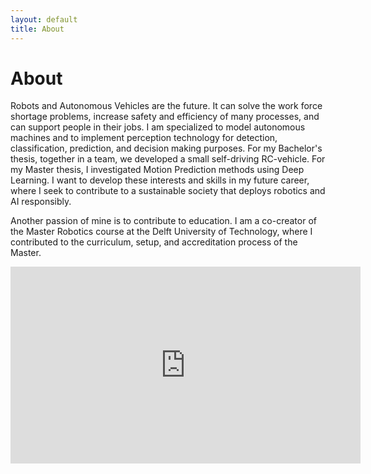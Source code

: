```yaml
---
layout: default
title: About
---
```


# About
Robots and Autonomous Vehicles are the future. It can solve the work force shortage problems, increase safety and efficiency of many processes, and can support people in their jobs. 
I am specialized to model autonomous machines and to implement perception technology for detection, classification, prediction, and decision making purposes. For my Bachelor's thesis, together in a team, we developed a small self-driving RC-vehicle. 
For my Master thesis, I investigated Motion Prediction methods using Deep Learning. I want to develop these interests and skills in my future career, where I seek to contribute to a sustainable society that deploys robotics and AI responsibly.

Another passion of mine is to contribute to education. I am a co-creator of the Master Robotics course at the Delft University of Technology, where I contributed to the curriculum, setup, and accreditation process of the Master. 

<iframe width="560" height="315" src="https://www.youtube.com/embed/PjcmfmxbEo4" title="YouTube video player" frameborder="0" allow="accelerometer; autoplay; clipboard-write; encrypted-media; gyroscope; picture-in-picture" allowfullscreen></iframe>
